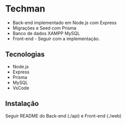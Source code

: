 # Techman
- Back-end implementado em Node.js com Express
- Migrações e Seed com Prisma
- Banco de dados XAMPP MySQL
- Front-end - Seguir com a implementação.

## Tecnologias
- Node.js
- Express
- Prisma
- MySQL
- VsCode

## Instalação
Seguir README do Back-end (./api) e Front-end (./web)